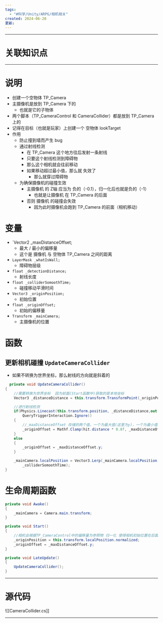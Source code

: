 ```yaml
---
tags:
  - "#科学/Unity/ARPG/相机相关"
created: 2024-06-20
更新:
---
```



---
# 关联知识点



---
# 说明

- 创建一个空物体 TP_Camera
- 主摄像机是放到 TP_Camera 下的
	- 也就是它的子物体
- 两个脚本（TP_CameraControl 和 CameraCollider）都是放到 TP_Camera 上的
- 记得在目标（也就是玩家）上创建一个 空物体 lookTarget
- 作用
	- 防止撞到墙而产生 bug
	- 通过射线检测
		- 在 TP_Camera 这个地方往后发射一条射线
		- 只要这个射线检测到障碍物
		- 那么这个相机就会往前移动
		- 如果移动超过最小值，那么就 失效了
			- 那么就穿过障碍物
	- 为确保摄像机的碰撞生效
		- 主摄像机  的 Z轴 应当为 负的（-0.1），归一化后也就是负的（-1）
			- 也就是让摄像机 在 TP_Camera 的后面
		- 否则 摄像机 的碰撞会失效
			- 因为此时摄像机会跑到 TP_Camera 的前面（相机移动）
# 变量

- `Vector2 _maxDistanceOffset;
	- 最大 / 最小的偏移量
	- 这个是 摄像机 与 空物体 TP_Camera 之间的距离
- `LayerMask _whatIsWall;`
	- 障碍物层级
- `float _detectionDistance;`
	- 射线长度
- `float _colliderSomoothTime;`
	- 碰撞移动平滑时间
- `Vector3 _originPosition;`
	- 初始位置
- `float _originOffset;`
	- 初始的偏移量
- `Transform _mainCamera;`
	- 主摄像机的位置
# 函数

## 更新相机碰撞 `UpdateCameraCollider`

- 如果不转换为世界坐标，那么射线的方向就是斜着的
```C#
  private void UpdateCameraCollider()
{
	//需要转换为世界坐标  因为前面(Start函数中)获取的是本地坐标
	Vector3 _distanceDistance = this.transform.TransformPoint(_originPosition * _detectionDistance);

	//进行射线检测
	if(Physics.Linecast(this.transform.position, _distanceDistance,out var hit,_whatIsWall,
		QueryTriggerInteraction.Ignore))
	{
		//_maxDistanceOffset 存储的两个值，一个为最大值(这里为y)，一个为最小值(这里为x)
		_originOffset = Mathf.Clamp(hit.distance * 0.8f, _maxDistanceOffset.x, _maxDistanceOffset.y);
	}
	else
	{
		_originOffset = _maxDistanceOffset.y;
	}

	_mainCamera.localPosition = Vector3.Lerp(_mainCamera.localPosition, _originPosition * (_originOffset -1), 
		_colliderSomoothTime);
}
```
# 生命周期函数

```C#
private void Awake()
{
	_mainCamera = Camera.main.transform;
}

private void Start()
{
	//相机会根据TP_CameraControl中的偏移量为参照物 归一化 使得相机初始位置在后面而不是前面（Z需要在0以下）
	_originPosition = this.transform.localPosition.normalized;
	_originOffset = _maxDistanceOffset.y;
}

private void LateUpdate()
{
	UpdateCameraCollider();
}
```



---
# 源代码

![[CameraCollider.cs]]

---